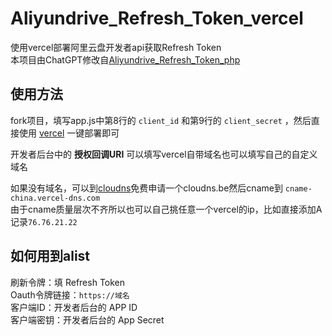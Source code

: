 # Aliyundrive_Refresh_Token_vercel
使用vercel部署阿里云盘开发者api获取Refresh Token   
本项目由ChatGPT修改自[Aliyundrive_Refresh_Token_php](https://github.com/520yxl/Aliyundrive_Refresh_Token_php)   

  
## 使用方法  
fork项目，填写app.js中第8行的 `client_id` 和第9行的 `client_secret` ，然后直接使用 [vercel](https://vercel.com/new) 一键部署即可  
  
开发者后台中的 **授权回调URI** 可以填写vercel自带域名也可以填写自己的自定义域名  
  
如果没有域名，可以到[cloudns](https://cloudns.org/)免费申请一个cloudns.be然后cname到 `cname-china.vercel-dns.com`  
由于cname质量层次不齐所以也可以自己挑任意一个vercel的ip，比如直接添加A记录`76.76.21.22`
  
## 如何用到alist  
刷新令牌：填 Refresh Token  
Oauth令牌链接：`https://域名`  
客户端ID：开发者后台的 APP ID  
客户端密钥：开发者后台的 App Secret
